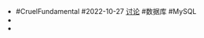 - #CruelFundamental #2022-10-27 [讨论](https://github.com/CYZH1307/CruelFundamental/tree/main/homework/202210/27) #数据库 #MySQL
-
-
